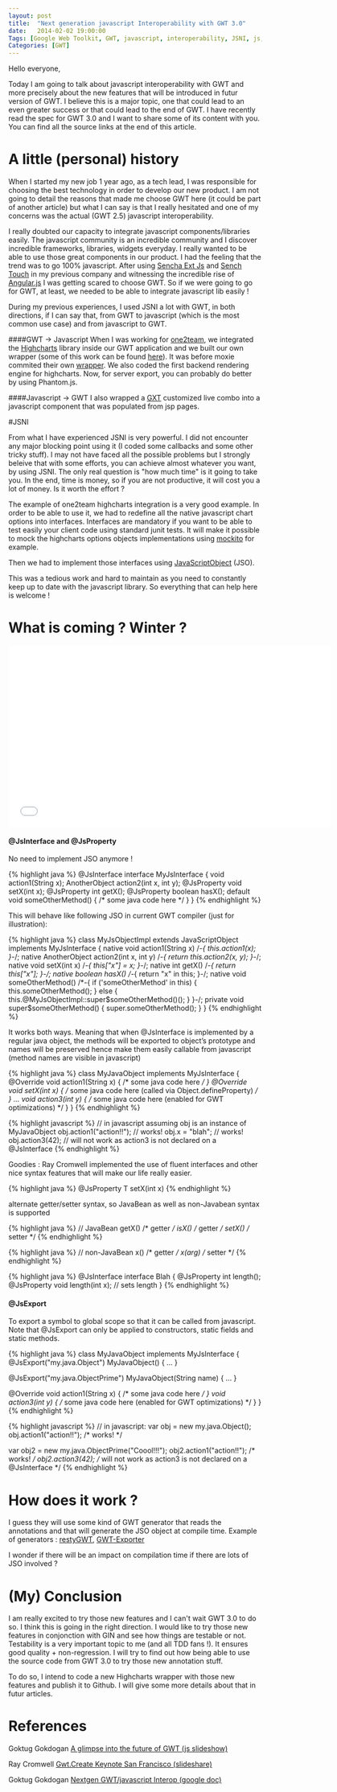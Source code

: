```yaml
---
layout: post
title:  "Next generation javascript Interoperability with GWT 3.0"
date:   2014-02-02 19:00:00
Tags: [Google Web Toolkit, GWT, javascript, interoperability, JSNI, js, wrapper]
Categories: [GWT]
---
```


Hello everyone,

Today I am going to talk about javascript interoperability with GWT and more precisely about the new features that will be introduced in futur version of GWT. I believe this is a major topic, one that could lead to an even greater success or that could lead to the end of GWT. I have recently read the spec for GWT 3.0 and I want to share some of its content with you. You can find all the source links at the end of this article.

# A little (personal) history

When I started my new job 1 year ago, as a tech lead, I was responsible for choosing the best technology in order to develop our new product. I am not going to detail the reasons that made me choose GWT here (it could be part of another article) but what I can say is that I really hesitated and one of my concerns was the actual (GWT 2.5) javascript interoperability.

I really doubted our capacity to integrate javascript components/libraries easily. The javascript community is an incredible community and I discover incredible frameworks, libraries, widgets everyday. I really wanted to be able to use those great components in our product. I had the feeling that the trend was to go 100% javascript. After using [Sencha Ext Js](https://www.sencha.com/products/extjs/) and [Sench Touch](http://www.sencha.com/products/touch/) in my previous company and witnessing the incredible rise of [Angular.js](http://angularjs.org/) I was getting scared to choose GWT. So if we were going to go for GWT, at least, we needed to be able to integrate javascript lib easily !

During my previous experiences, I used JSNI a lot with GWT, in both directions, if I can say that, from GWT to javascript (which is the most common use case) and from javascript to GWT.

####GWT -> Javascript
When I was working for [one2team](http://www.one2team.com), we integrated the [Highcharts](www.highcharts.com) library inside our GWT application and we built our own wrapper (some of this work can be found [here](https://github.com/one2team/highcharts-serverside-export)). It was before moxie commited their own [wrapper](http://www.moxiegroup.com/moxieapps/gwt-highcharts/). We also coded the first backend rendering engine for highcharts.  Now, for server export, you can probably do better by using Phantom.js.

####Javascript -> GWT
I also wrapped a [GXT](http://www.sencha.com/products/gxt/) customized live combo into a javascript component that was populated from jsp pages. 

<!-- In today's industry, I feel like we are more and more challenged to deliver products with a high level of quality, really fast, so re-coding everything is not an option. Plus, I strongly believe that open-source code generally leads to better quality than what you can do internally. It is like doing a code review with many people ! 

One of the strong point of GWT is that, by using Java, you can really properly unit test / cover your code. When you are building B2B applications, your clients expects a high level of quality (good [MTBF]() for example). Even if javascript tools for testing and coverage are becoming better, they are still far from what you can do with Java.

I will not talk about modularity, refactoring etc. when building an application with more than 5 developers (sometimes working from different locations) but of course this is also one of the reason I like GWT (and Java). 

So in the end, we picked GWT. I do not regret it, but I am still concerned.
-->

#JSNI

From what I have experienced JSNI is very powerful. I did not encounter any major blocking point using it (I coded some callbacks and some other tricky stuff). I may not have faced all the possible problems but I strongly beleive that with some efforts, you can achieve almost whatever you want, by using JSNI. The only real question is "how much time" is it going to take you. In the end, time is money, so if you are not productive, it will cost you a lot of money. Is it worth the effort ?

The example of one2team highcharts integration is a very good example. In order to be able to use it, we had to redefine all the native javascript chart options into interfaces. Interfaces are mandatory if you want to be able to test easily your client code using standard junit tests. It will make it possible to mock the highcharts options objects implementations using [mockito](https://github.com/mockito/mockito) for example.

Then we had to implement those interfaces using [JavaScriptObject](http://www.gwtproject.org/javadoc/latest/com/google/gwt/core/client/JavaScriptObject.html) (JSO).

This was a tedious work and hard to maintain as you need to constantly keep up to date with the javascript library. So everything that can help here is welcome !


<!-- Example 

{% highlight javascript %}

{% endhighlight %}

{% highlight java %}

public interface Credits {

	Credits setEnabled(boolean b);

}

public class JSMCredits extends JSMBaseObject implements Credits {

	@Override
	public JSMCredits setEnabled(boolean enabled) {
		this.enabled = enabled;
		return this;
	}

	public boolean istEnabled() {
		return enabled;
	}

	private Boolean enabled;

}

{% endhighlight %} -->

# What is coming ? Winter ?

<iframe width="640" height="360" src="//www.youtube.com/embed/wFMD1GXR2Tg" frameborder="0" allowfullscreen></iframe>

#### @JsInterface and @JsProperty

No need to implement JSO anymore !

{% highlight java %}
 @JsInterface
 interface MyJsInterface {
   void action1(String x);
   AnotherObject action2(int x, int y);
   @JsProperty void setX(int x);
   @JsProperty int getX();
   @JsProperty boolean hasX();
   default void someOtherMethod() { /* some java code here */ }
 }
{% endhighlight %}

This will behave like following JSO in current GWT compiler (just for illustration):

{% highlight java %}
 class MyJsObjectImpl extends JavaScriptObject implements MyJsInterface {
   native void action1(String x) /*-{ this.action1(x); }-*/;
   native AnotherObject action2(int x, int y) /*-{ return this.action2(x, y); }-*/;
   native void setX(int x) /*-{ this["x"] = x; }-*/;
   native int getX() /*-{ return this["x"]; }-/;
   native boolean hasX() /*-{ return "x" in this; }-/;
   native void someOtherMethod() /*-{ 
     if ('someOtherMethod' in this) {
       this.someOtherMethod(); 
     } else {
       this.@MyJsObjectImpl::super$someOtherMethod()(); 
     }
   }-/;
   private void super$someOtherMethod() { 
     super.someOtherMethod();
   }
 }
{% endhighlight %}


It works both ways. Meaning that when @JsInterface is implemented by a regular java object, the methods will be exported to object’s prototype and names will be preserved hence make them easily callable from javascript (method names are visible in javascript)


{% highlight java %}
class MyJavaObject implements MyJsInterface {
   @Override
   void action1(String x) { /* some java code here */ }
   @Override
   void setX(int x) { /* some java code here (called via Object.defineProperty) */ }
   ...
   void action3(int y) { /* some java code here (enabled for GWT optimizations) */ }
 }
 {% endhighlight %}


{% highlight javascript %}
 // in javascript assuming obj is an instance of MyJavaObject
 obj.action1("action!!"); // works!
 obj.x = "blah"; // works!
 obj.action3(42); // will not work as action3 is not declared on a @JsInterface
{% endhighlight %}


Goodies : Ray Cromwell implemented the use of fluent interfaces and other nice syntax features that will make our life really easier.

{% highlight java %}
@JsProperty T setX(int x)
{% endhighlight %}

alternate getter/setter syntax, so JavaBean as well as non-Javabean syntax is supported

{% highlight java %}
// JavaBean 
getX() /* getter */
isX() /* getter */
setX() /* setter */
{% endhighlight %}

{% highlight java %}
// non-JavaBean
x() /* getter */
x(arg) /* setter */
{% endhighlight %}

{% highlight java %}
@JsInterface
interface Blah {
  @JsProperty int length();
  @JsProperty void length(int x); // sets length
}
{% endhighlight %}


#### @JsExport

To export a symbol to global scope so that it can be called from javascript. Note that @JsExport can only be applied to constructors, static fields and static methods.


{% highlight java %}
class MyJavaObject implements MyJsInterface {
  @JsExport("my.java.Object")
  MyJavaObject() { ... }
  
  @JsExport("my.java.ObjectPrime")
  MyJavaObject(String name) { ... }
  
  @Override
  void action1(String x) { /* some java code here */ }
  void action3(int y) { /* some java code here (enabled for GWT optimizations) */ }
 }
 {% endhighlight %}

{% highlight javascript %}
  // in javascript:
  var obj = new my.java.Object();
  obj.action1("action!!"); /* works! */

  var obj2 = new my.java.ObjectPrime("Coool!!!");
  obj2.action1("action!!"); /* works! */
  obj2.action3(42); /* will not work as action3 is not declared on a @JsInterface */
{% endhighlight %}


# How does it work ?

I guess they will use some kind of GWT generator that reads the annotations and that will generate the JSO object at compile time. Example of generators : [restyGWT](https://github.com/chirino/resty-gwt), [GWT-Exporter](https://code.google.com/p/gwt-exporter/)

I wonder if there will be an impact on compilation time if there are lots of JSO involved ?

# (My) Conclusion

I am really excited to try those new features and I can't wait GWT 3.0 to do so. I think this is going in the right direction. I would like to try those new features in conjonction with GIN and see how things are testable or not. Testability is a very important topic to me (and all TDD fans !). It ensures good quality + non-regression. I will try to find out how being able to use the source code from GWT 3.0 to try those new annotation stuff. 

To do so, I intend to code a new Highcharts wrapper with those new features and publish it to Github. I will give some more details about that in futur articles.

# References

Goktug Gokdogan [A glimpse into the future of GWT (js slideshow)](http://gokdogan.appspot.com/gwtcreate2013/#14)

Ray Cromwell [Gwt.Create Keynote San Francisco (slideshare)](http://www.slideshare.net/cromwellian1/gwtcreate-keynote-san-francisco)

Goktug Gokdogan [Nextgen GWT/javascript Interop (google doc)](https://docs.google.com/document/d/1tir74SB-ZWrs-gQ8w-lOEV3oMY6u6lF2MmNivDEihZ4/edit)